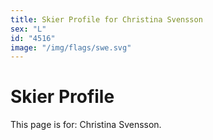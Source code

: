 ```yaml
---
title: Skier Profile for Christina Svensson
sex: "L"
id: "4516"
image: "/img/flags/swe.svg" 
---
```


# Skier Profile

This page is for: Christina Svensson.
    